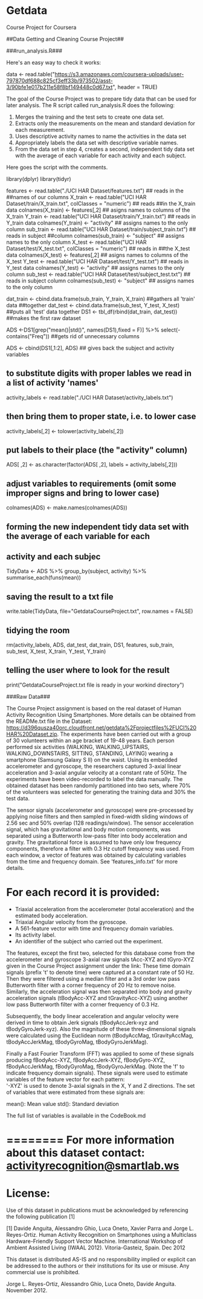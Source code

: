 # Getdata
Course Project for Coursera

##Data Getting and Cleaning Course Project##

###run_analysis.R###

Here's an easy way to check it works:

data <- read.table("https://s3.amazonaws.com/coursera-uploads/user-797870df688c825cf3eff33b/973502/asst-3/90bfe1e017b211e58f8bf149448c0d67.txt", header = TRUE)

The goal of the Course Project was to prepare tidy data that can be used for later analysis. 
The R script called run_analysis.R does the following: 
1. Merges the training and the test sets to create one data set.
2. Extracts only the measurements on the mean and standard deviation for each measurement. 
3. Uses descriptive activity names to name the activities in the data set
4. Appropriately labels the data set with descriptive variable names. 
5. From the data set in step 4, creates a second, independent tidy data set with the average of each variable for each activity and each subject.

Here goes the script with the comments.

library(dplyr)
library(tidyr)

features <- read.table("./UCI HAR Dataset/features.txt") ## reads in the
##names of our columns
X_train <- read.table("UCI HAR Dataset/train/X_train.txt", colClasses = "numeric")  ## reads
##in the X_train data
colnames(X_train) <- features[,2] ## asigns names to columns of the X_train
Y_train <- read.table("UCI HAR Dataset/train/Y_train.txt") ## reads in Y_train data
colnames(Y_train) <- "activity" ## assigns names to the only column
sub_train <- read.table("UCI HAR Dataset/train/subject_train.txt") ## reads in subject 
##column
colnames(sub_train) <- "subject" ## assigns names to the only column
X_test <- read.table("UCI HAR Dataset/test/X_test.txt", colClasses = "numeric")  ## reads in
##the X_test data
colnames(X_test) <- features[,2] ## asigns names to columns of the X_test
Y_test <- read.table("UCI HAR Dataset/test/Y_test.txt") ## reads in Y_test data
colnames(Y_test) <- "activity" ## assigns names to the only column
sub_test <- read.table("UCI HAR Dataset/test/subject_test.txt") ## reads in subject column
colnames(sub_test) <- "subject" ## assigns names to the only column

dat_train <- cbind.data.frame(sub_train, Y_train, X_train) ##gathers all 'train' data 
##together
dat_test <- cbind.data.frame(sub_test, Y_test, X_test) ##puts all 'test' data together
DS1 <-  tbl_df(rbind(dat_train, dat_test)) ##makes the first raw dataset

ADS <-DS1[grep("mean()|std()", names(DS1),fixed = F)] %>%
  select(-contains("Freq")) ##gets rid of unnecessary columns
  
ADS <- cbind(DS1[,1:2], ADS) ## gives back the subject and activity variables
## to substitute digits with proper lables we read in a list of activity 'names'
activity_labels <- read.table("./UCI HAR Dataset/activity_labels.txt")
## then bring them to proper state, i.e. to lower case
activity_labels[,2] <- tolower(activity_labels[,2])
## put labels to their place (the "activity" column)
ADS[ ,2] <- as.character(factor(ADS[ ,2], labels = activity_labels[,2]))
## adjust variables to requirements (omit some improper signs and bring to lower case)
colnames(ADS) <- make.names(colnames(ADS))
## forming the new independent tidy data set with the average of each variable for each 
## activity and each subjec
TidyData <- ADS %>% group_by(subject, activity) %>% summarise_each(funs(mean))
## saving the result to a txt file
write.table(TidyData, file="GetdataCourseProject.txt", row.names = FALSE)
## tidying the room
rm(activity_labels, ADS, dat_test, dat_train, DS1, features, sub_train, sub_test, 
   X_test, X_train, Y_test, Y_train)
## telling the user where to look for the result
print("GetdataCourseProject.txt file is ready in your workind directory")


###Raw Data###

The Course Project assignment is based on the real dataset of Human Activity Recognition Using Smartphones. More details can be obtained from the READMe.txt file in the Dataset: https://d396qusza40orc.cloudfront.net/getdata%2Fprojectfiles%2FUCI%20HAR%20Dataset.zip.
The experiments have been carried out with a group of 30 volunteers within an age bracket of 19-48 years. Each person performed six activities (WALKING, WALKING_UPSTAIRS, WALKING_DOWNSTAIRS, SITTING, STANDING, LAYING) wearing a smartphone (Samsung Galaxy S II) on the waist. Using its embedded accelerometer and gyroscope, the researchers captured 3-axial linear acceleration and 3-axial angular velocity at a constant rate of 50Hz. The experiments have been video-recorded to label the data manually. The obtained dataset has been randomly partitioned into two sets, where 70% of the volunteers was selected for generating the training data and 30% the test data. 

The sensor signals (accelerometer and gyroscope) were pre-processed by applying noise filters and then sampled in fixed-width sliding windows of 2.56 sec and 50% overlap (128 readings/window). The sensor acceleration signal, which has gravitational and body motion components, was separated using a Butterworth low-pass filter into body acceleration and gravity. The gravitational force is assumed to have only low frequency components, therefore a filter with 0.3 Hz cutoff frequency was used. From each window, a vector of features was obtained by calculating variables from the time and frequency domain. See 'features_info.txt' for more details. 

For each record it is provided:
======================================

- Triaxial acceleration from the accelerometer (total acceleration) and the estimated body acceleration.
- Triaxial Angular velocity from the gyroscope. 
- A 561-feature vector with time and frequency domain variables. 
- Its activity label. 
- An identifier of the subject who carried out the experiment.

The features, except the first two, selected for this database come from the accelerometer and gyroscope 3-axial raw signals tAcc-XYZ and tGyro-XYZ given in the Course Project assignment under the link:  These time domain signals (prefix 't' to denote time) were captured at a constant rate of 50 Hz. Then they were filtered using a median filter and a 3rd order low pass Butterworth filter with a corner frequency of 20 Hz to remove noise. Similarly, the acceleration signal was then separated into body and gravity acceleration signals (tBodyAcc-XYZ and tGravityAcc-XYZ) using another low pass Butterworth filter with a corner frequency of 0.3 Hz. 

Subsequently, the body linear acceleration and angular velocity were derived in time to obtain Jerk signals (tBodyAccJerk-xyz and tBodyGyroJerk-xyz). Also the magnitude of these three-dimensional signals were calculated using the Euclidean norm (tBodyAccMag, tGravityAccMag, tBodyAccJerkMag, tBodyGyroMag, tBodyGyroJerkMag). 

Finally a Fast Fourier Transform (FFT) was applied to some of these signals producing fBodyAcc-XYZ, fBodyAccJerk-XYZ, fBodyGyro-XYZ, fBodyAccJerkMag, fBodyGyroMag, fBodyGyroJerkMag. (Note the 'f' to indicate frequency domain signals). 
These signals were used to estimate variables of the feature vector for each pattern:  
'-XYZ' is used to denote 3-axial signals in the X, Y and Z directions.
The set of variables that were estimated from these signals are: 

mean(): Mean value
std(): Standard deviation

The full list of variables is available in the CodeBook.md


========
For more information about this dataset contact: activityrecognition@smartlab.ws
========
License:
========
Use of this dataset in publications must be acknowledged by referencing the following publication [1] 

[1] Davide Anguita, Alessandro Ghio, Luca Oneto, Xavier Parra and Jorge L. Reyes-Ortiz. Human Activity Recognition on Smartphones using a Multiclass Hardware-Friendly Support Vector Machine. International Workshop of Ambient Assisted Living (IWAAL 2012). Vitoria-Gasteiz, Spain. Dec 2012

This dataset is distributed AS-IS and no responsibility implied or explicit can be addressed to the authors or their institutions for its use or misuse. Any commercial use is prohibited.

Jorge L. Reyes-Ortiz, Alessandro Ghio, Luca Oneto, Davide Anguita. November 2012.
